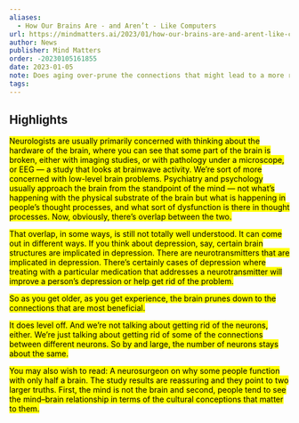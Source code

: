 ```yaml
---
aliases:
  - How Our Brains Are - and Aren’t - Like Computers
url: https://mindmatters.ai/2023/01/how-our-brains-are-and-arent-like-computers/
author: News
publisher: Mind Matters
order: -20230105161855
date: 2023-01-05
note: Does aging over-prune the connections that might lead to a more rigid mind?
tags:
---
```


## Highlights
<mark>Neurologists are usually primarily concerned with thinking about the hardware of the brain, where you can see that some part of the brain is broken, either with imaging studies, or with pathology under a microscope, or EEG — a study that looks at brainwave activity. We’re sort of more concerned with low-level brain problems. Psychiatry and psychology usually approach the brain from the standpoint of the mind — not what’s happening with the physical substrate of the brain but what is happening in people’s thought processes, and what sort of dysfunction is there in thought processes. Now, obviously, there’s overlap between the two.</mark>

<mark>That overlap, in some ways, is still not totally well understood. It can come out in different ways. If you think about depression, say, certain brain structures are implicated in depression. There are neurotransmitters that are implicated in depression. There’s certainly cases of depression where treating with a particular medication that addresses a neurotransmitter will improve a person’s depression or help get rid of the problem.</mark>

<mark>So as you get older, as you get experience, the brain prunes down to the connections that are most beneficial.</mark>

<mark>It does level off. And we’re not talking about getting rid of the neurons, either. We’re just talking about getting rid of some of the connections between different neurons. So by and large, the number of neurons stays about the same.</mark>

<mark>You may also wish to read: A neurosurgeon on why some people function with only half a brain. The study results are reassuring and they point to two larger truths. First, the mind is not the brain and second, people tend to see the mind–brain relationship in terms of the cultural conceptions that matter to them.</mark>

